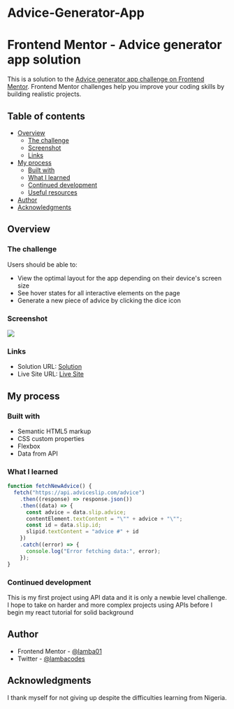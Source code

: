 # Advice-Generator-App
# Frontend Mentor - Advice generator app solution

This is a solution to the [Advice generator app challenge on Frontend Mentor](https://www.frontendmentor.io/challenges/advice-generator-app-QdUG-13db). Frontend Mentor challenges help you improve your coding skills by building realistic projects.

## Table of contents

- [Overview](#overview)
  - [The challenge](#the-challenge)
  - [Screenshot](#screenshot)
  - [Links](#links)
- [My process](#my-process)
  - [Built with](#built-with)
  - [What I learned](#what-i-learned)
  - [Continued development](#continued-development)
  - [Useful resources](#useful-resources)
- [Author](#author)
- [Acknowledgments](#acknowledgments)


## Overview

### The challenge

Users should be able to:

- View the optimal layout for the app depending on their device's screen size
- See hover states for all interactive elements on the page
- Generate a new piece of advice by clicking the dice icon

### Screenshot

![](./design/desktop-design.jpg)

### Links

- Solution URL: [Solution](https://github.com/lamba01/Advice-Generator-App)
- Live Site URL: [Live Site](https://adviceegeneratorapp.netlify.app/)

## My process

### Built with

- Semantic HTML5 markup
- CSS custom properties
- Flexbox
- Data from API


### What I learned


```js
function fetchNewAdvice() {
  fetch("https://api.adviceslip.com/advice")
    .then((response) => response.json())
    .then((data) => {
      const advice = data.slip.advice;
      contentElement.textContent = "\"" + advice + "\"";
      const id = data.slip.id;
      slipid.textContent = "advice #" + id
    })
    .catch((error) => {
      console.log("Error fetching data:", error);
    });
}
```



### Continued development

This is my first project using API data and it is only a newbie level challenge. I hope to take on harder and more complex projects using APIs before I begin my react tutorial for solid background



## Author

- Frontend Mentor - [@lamba01](https://www.frontendmentor.io/profile/lamba01)
- Twitter - [@lambacodes](https://www.twitter.com/lambacodes)


## Acknowledgments

I thank myself for not giving up despite the difficulties learning from Nigeria.



